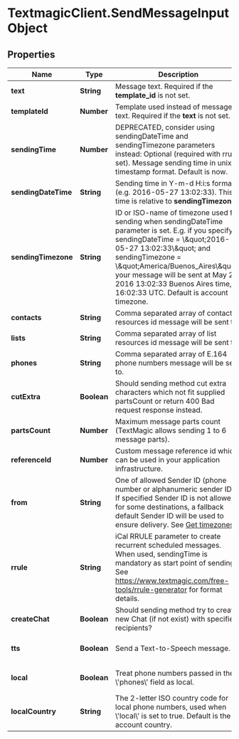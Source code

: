 # TextmagicClient.SendMessageInputObject

## Properties
Name | Type | Description | Notes
------------ | ------------- | ------------- | -------------
**text** | **String** | Message text. Required if the **template_id** is not set. | [optional] 
**templateId** | **Number** | Template used instead of message text. Required if the **text** is not set. | [optional] 
**sendingTime** | **Number** | DEPRECATED, consider using sendingDateTime and sendingTimezone parameters instead: Optional (required with rrule set). Message sending time in unix timestamp format. Default is now. | [optional] 
**sendingDateTime** | **String** | Sending time in Y-m-d H:i:s format (e.g. 2016-05-27 13:02:33). This time is relative to **sendingTimezone**. | [optional] 
**sendingTimezone** | **String** | ID or ISO-name of timezone used for sending when sendingDateTime parameter is set. E.g. if you specify sendingDateTime &#x3D; \\\&quot;2016-05-27 13:02:33\\\&quot; and sendingTimezone &#x3D; \\\&quot;America/Buenos_Aires\\\&quot;, your message will be sent at May 27, 2016 13:02:33 Buenos Aires time, or 16:02:33 UTC. Default is account timezone. | [optional] 
**contacts** | **String** | Comma separated array of contact resources id message will be sent to. | [optional] 
**lists** | **String** | Comma separated array of list resources id message will be sent to. | [optional] 
**phones** | **String** | Comma separated array of E.164 phone numbers message will be sent to. | [optional] 
**cutExtra** | **Boolean** | Should sending method cut extra characters which not fit supplied partsCount or return 400 Bad request response instead. | [optional] [default to false]
**partsCount** | **Number** | Maximum message parts count (TextMagic allows sending 1 to 6 message parts). | [optional] 
**referenceId** | **Number** | Custom message reference id which can be used in your application infrastructure. | [optional] 
**from** | **String** | One of allowed Sender ID (phone number or alphanumeric sender ID). If specified Sender ID is not allowed for some destinations, a fallback default Sender ID will be used to ensure delivery. See [Get timezones](https://docs.textmagic.com/#tag/Sender-IDs). | [optional] 
**rrule** | **String** | iCal RRULE parameter to create recurrent scheduled messages. When used, sendingTime is mandatory as start point of sending. See https://www.textmagic.com/free-tools/rrule-generator for format details. | [optional] 
**createChat** | **Boolean** | Should sending method try to create new Chat (if not exist) with specified recipients? | [optional] [default to false]
**tts** | **Boolean** | Send a Text-to-Speech message. | [optional] [default to false]
**local** | **Boolean** | Treat phone numbers passed in the \\&#39;phones\\&#39; field as local. | [optional] [default to false]
**localCountry** | **String** | The 2-letter ISO country code for local phone numbers, used when \\&#39;local\\&#39; is set to true. Default is the account country. | [optional] 


